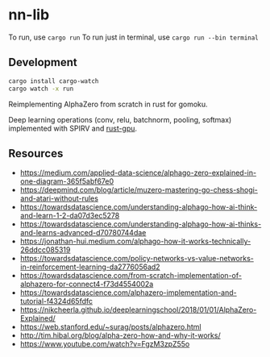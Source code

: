 # nn-lib

To run, use `cargo run`
To run just in terminal, use `cargo run --bin terminal`

## Development

```bash
cargo install cargo-watch
cargo watch -x run
```

Reimplementing AlphaZero from scratch in rust for gomoku.

Deep learning operations (conv, relu, batchnorm, pooling, softmax) implemented with SPIRV and [rust-gpu](https://github.com/EmbarkStudios/rust-gpu).

## Resources

- https://medium.com/applied-data-science/alphago-zero-explained-in-one-diagram-365f5abf67e0
- https://deepmind.com/blog/article/muzero-mastering-go-chess-shogi-and-atari-without-rules
- https://towardsdatascience.com/understanding-alphago-how-ai-think-and-learn-1-2-da07d3ec5278
- https://towardsdatascience.com/understanding-alphago-how-ai-thinks-and-learns-advanced-d70780744dae
- https://jonathan-hui.medium.com/alphago-how-it-works-technically-26ddcc085319
- https://towardsdatascience.com/policy-networks-vs-value-networks-in-reinforcement-learning-da2776056ad2
- https://towardsdatascience.com/from-scratch-implementation-of-alphazero-for-connect4-f73d4554002a
- https://towardsdatascience.com/alphazero-implementation-and-tutorial-f4324d65fdfc
- https://nikcheerla.github.io/deeplearningschool/2018/01/01/AlphaZero-Explained/
- https://web.stanford.edu/~surag/posts/alphazero.html
- http://tim.hibal.org/blog/alpha-zero-how-and-why-it-works/
- https://www.youtube.com/watch?v=FgzM3zpZ55o
